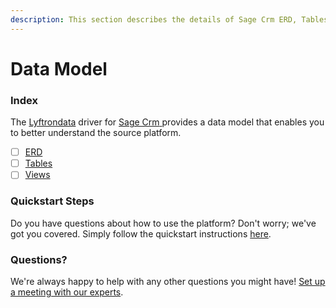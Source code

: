 ```yaml
---
description: This section describes the details of Sage Crm ERD, Tables, and Views.
---
```


# Data Model

### Index

The  [Lyftrondata](https://www.lyftrondata.com/) driver for [Sage Crm](https://www.lyftrondata.com/integration/sage-crm/)[ ](https://www.lyftrondata.com/integration/sage-crm/)provides a data model that enables you to better understand the source platform.

* [ ] [ERD](../../../sales-analytics/sage-crm/data-model/erd.md)
* [ ] [Tables](../../../sales-analytics/sage-crm/data-model/tables.md)
* [ ] [Views](../../../sales-analytics/sage-crm/data-model/views.md)

### Quickstart Steps

Do you have questions about how to use the platform? Don't worry; we've got you covered. Simply follow the quickstart instructions [here](../../../../quickstart-steps.md).

### Questions? <a href="#questions" id="questions"></a>

We're always happy to help with any other questions you might have! [Set up a meeting with our experts](https://www.lyftrondata.com/book-a-meeting/).

